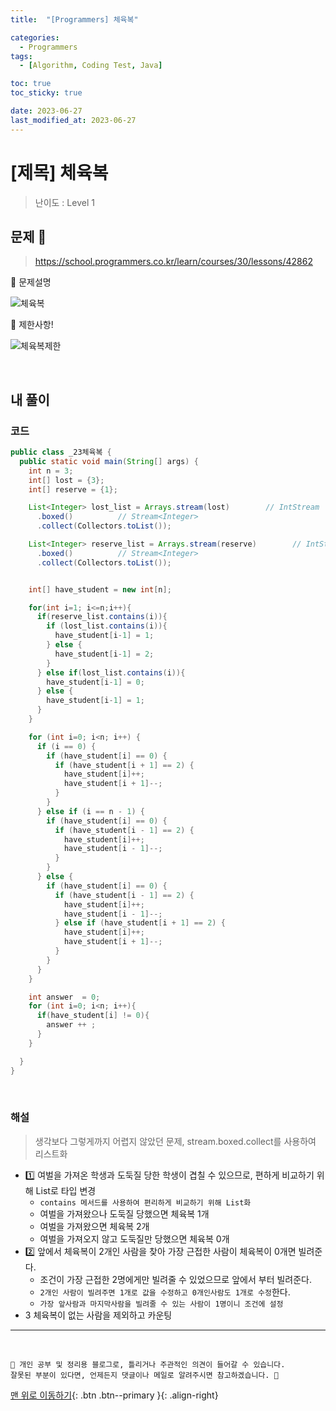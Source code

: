 ```yaml
---
title:  "[Programmers] 체육복" 

categories:
  - Programmers
tags:
  - [Algorithm, Coding Test, Java]

toc: true
toc_sticky: true

date: 2023-06-27
last_modified_at: 2023-06-27
---
```


# [제목] 체육복

> 난이도 : Level 1

## 문제 🎯

> <https://school.programmers.co.kr/learn/courses/30/lessons/42862>

📢 문제설명

![체육복](https://github.com/hwet-j/hwet-j.github.io/assets/81364742/b72a5dc2-dbd9-4b3d-8b86-498bc888c830)

📢 제한사항!

![체육복제한](https://github.com/hwet-j/hwet-j.github.io/assets/81364742/d9aed7b0-f5a1-41c8-a749-c1452eda8643)



<br>

## 내 풀이

### 코드

```java
public class _23체육복 {
  public static void main(String[] args) {
    int n = 3;
    int[] lost = {3};
    int[] reserve = {1};

    List<Integer> lost_list = Arrays.stream(lost)        // IntStream
      .boxed()          // Stream<Integer>
      .collect(Collectors.toList());

    List<Integer> reserve_list = Arrays.stream(reserve)        // IntStream
      .boxed()          // Stream<Integer>
      .collect(Collectors.toList());


    int[] have_student = new int[n];

    for(int i=1; i<=n;i++){
      if(reserve_list.contains(i)){
        if (lost_list.contains(i)){
          have_student[i-1] = 1;
        } else {
          have_student[i-1] = 2;
        }
      } else if(lost_list.contains(i)){
        have_student[i-1] = 0;
      } else {
        have_student[i-1] = 1;
      }
    }

    for (int i=0; i<n; i++) {
      if (i == 0) {
        if (have_student[i] == 0) {
          if (have_student[i + 1] == 2) {
            have_student[i]++;
            have_student[i + 1]--;
          }
        }
      } else if (i == n - 1) {
        if (have_student[i] == 0) {
          if (have_student[i - 1] == 2) {
            have_student[i]++;
            have_student[i - 1]--;
          }
        }
      } else {
        if (have_student[i] == 0) {
          if (have_student[i - 1] == 2) {
            have_student[i]++;
            have_student[i - 1]--;
          } else if (have_student[i + 1] == 2) {
            have_student[i]++;
            have_student[i + 1]--;
          }
        }
      }
    }

    int answer  = 0;
    for (int i=0; i<n; i++){
      if(have_student[i] != 0){
        answer ++ ;
      }
    }

  }
}
```

<br>

### 해설

> 생각보다 그렇게까지 어렵지 않았던 문제, stream.boxed.collect를 사용하여 리스트화

- 1️⃣ 여벌을 가져온 학생과 도둑질 당한 학생이 겹칠 수 있으므로, 편하게 비교하기 위해 List로 타입 변경
  - `contains 메서드를 사용하여 편리하게 비교하기 위해 List화 `
  - 여벌을 가져왔으나 도둑질 당했으면 체육복 1개
  - 여벌을 가져왔으면 체육복 2개
  - 여벌을 가져오지 않고 도둑질만 당했으면 체육복 0개
- 2️⃣ 앞에서 체육복이 2개인 사람을 찾아 가장 근접한 사람이 체육복이 0개면 빌려준다. 
  - 조건이 가장 근접한 2명에게만 빌려줄 수 있었으므로 앞에서 부터 빌려준다. 
  - `2개인 사람이 빌려주면 1개로 값을 수정하고 0개인사람도 1개로 수정`한다. 
  - `가장 앞사람과 마지막사람을 빌려줄 수 있는 사람이 1명이니 조건에 설정`
- 3️ 체육복이 없는 사람을 제외하고 카운팅





***

<br> 

    📢 개인 공부 및 정리용 블로그로, 틀리거나 주관적인 의견이 들어갈 수 있습니다.
    잘못된 부분이 있다면, 언제든지 댓글이나 메일로 알려주시면 참고하겠습니다. 🔔

[맨 위로 이동하기](#){: .btn .btn--primary }{: .align-right}

